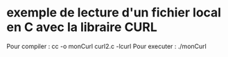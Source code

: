 # exemple de lecture d'un fichier local en C avec la libraire CURL

Pour compiler  : 
	cc -o monCurl  curl2.c -lcurl
Pour executer :
	./monCurl
